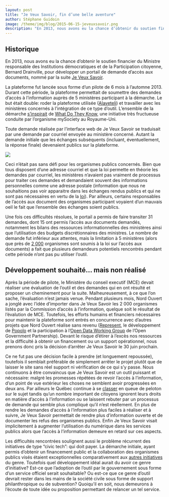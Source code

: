 ```yaml
---
layout: post
title: "Je Veux Savoir, fin d’une belle aventure"
author: Stéphane Guidoin
image: /theme/img/blog/2015-06-15-jeveuxsavoir.png
description: "En 2013, nous avons eu la chance d’obtenir du soutien financier de la part du ministre responsable des Institutions démocratiques et de la Participation citoyenne, monsieur Bernard Drainville, pour l’élaboration d’un portail de demande d’accès aux documents, nommé par la suite Je Veux Savoir."
---
```

## Historique

En 2013, nous avons eu la chance d’obtenir le soutien financier du Ministre responsable des Institutions démocratiques et de la Participation citoyenne, Bernard Drainville, pour développer un portail de demande d’accès aux documents, nommé par la suite [Je Veux Savoir](http://www.jeveuxsavoir.org/).

La plateforme fut lancée sous forme d’un pilote de 6 mois à l’automne 2013. Durant cette période, la plateforme permettait de soumettre des demandes d’accès à l’information auprès de 5 ministères participant à la démarche. Le but était double: roder la plateforme utilisée ([Alaveteli](http://alaveteli.org/)) et travailler avec les ministères concernés à l’intégration de ce type d’outil. L’ensemble de la démarche [s’inspirait](http://alaveteli.org/deployments/) de [What Do They Know](https://www.whatdotheyknow.com/), une initiative très fructueuse conduite par l’organisme mySociety au Royaume-Uni.

Toute demande réalisée par l’interface web de Je Veux Savoir se traduisait par une demande par courriel envoyée au ministère concerné. Autant la demande initiale que les échanges subséquents (incluant, éventuellement, la réponse finale) devenaient publics sur la plateforme.

![](/theme/img/blog/2015-06-15-jeveuxsavoir.png)

Ceci n’était pas sans défi pour les organismes publics concernés. Bien que tous disposent d’une adresse courriel et que la loi permette en théorie les demandes par courriel, les ministères n’avaient pas vraiment de processus pour traiter ces demandes et demandaient souvent des informations personnelles comme une adresse postale (information que nous ne souhaitions pas voir apparaitre dans les échanges rendus publics et qui ne sont pas nécessaires en vertu de la [loi](http://www2.publicationsduquebec.gouv.qc.ca/dynamicSearch/telecharge.php?type=2&file=/A_2_1/A2_1.html)). Par ailleurs, certains responsables de l’accès aux document des organismes participant voyaient d’un mauvais oeil le fait que l’ensemble des échanges soient publics.

Une fois ces difficultés résolues, le portail a permis de faire transiter 31 demandes, dont 15 ont permis l’accès aux documents demandés, notamment les bilans des ressources informationnelles des ministères ainsi que l’utilisation des budgets discrétionnaires des ministres. Le nombre de demande fut inférieur aux attentes, mais la limitation à 5 ministères (alors que près de [2 000](http://www.cai.gouv.qc.ca/liste-des-organismes-assujettis-et-des-responsables-de-lapplication-de-la-loi-sur-lacces/) organismes sont soumis à la loi sur l’accès aux documents) a fait que plusieurs demandeurs potentiels rencontrés pendant cette période n’ont pas pu utiliser l’outil.

## Développement souhaité… mais non réalisé

Après la période de pilote, le Ministère du conseil executif (MCE) devait réaliser une évaluation de l’outil et des demandes qui en ont résulté et proposer un cheminement pour la suite. Malheureusement, à ce que l’on sache, l’évaluation n’est jamais venue. Pendant plusieurs mois, Nord Ouvert a jonglé avec l’idée d’importer dans Je Veux Savoir les 2 000 organismes listés par la Commission d’accès à l’information, quelque soit le résultat de l’évalution de MCE. Toutefois, les efforts humains et financiers nécessaires pour maintenir la plateforme sont entrés en concurrence avec d’autres projets que Nord Ouvert réalise sans revenu ([Represent](http://represent.opennorth.ca/), le développement de [Popolo](http://www.popoloproject.com/) et la participation à l’[Open Data Working Group](http://www.opengovpartnership.org/groups/opendata/) de l’Open Government Partnership). Devant le risque d’étirer à l’excès nos ressources et la difficulté à obtenir un financement ou un support opérationnel, nous prenons donc pris la décision d’arrêter Je Veux Savoir le 30 juin prochain.

Ce ne fut pas une décision facile à prendre (et longuement repoussée), toutefois il semblait préférable de simplement arrêter le projet plutôt que de laisser le site sans réel support ni vérification de ce qui s’y passe. Nous continuons à être convaincus que Je Veux Savoir est un outil puissant et nécessaire: malgré les promesses répétées de revoir l’accès à l’information, d’un point de vue extérieur les choses ne semblent avoir progressées en deux ans. Par ailleurs le Québec continue à se [classer](http://www.law-democracy.org/live/global-rti-rating/canadian-rti-rating/) en queue de peloton sur le sujet tandis qu’un nombre important de citoyens ignorent leurs droits en matière d’accès à l’information ou se laissent rebuter par un processus de demande qui semble plus compliqué qu’il n’est réellement. En plus de rendre les demandes d’accès à l’information plus faciles à réaliser et à suivre, Je Veux Savoir permettait de rendre plus d’information ouverte et de documenter les refus des organismes publics. Enfin Je Veux Savoir visait implicitement à augmenter l’utilisation du numérique dans les services publics alors que l’accès à l’information demeure en retard sur ces aspects.

Les difficultés rencontrées soulignent aussi le problème récurrent des initiatives de type “civic tech”: qui doit payer. La démarche initiale, ayant permis d’obtenir un financement public et la collaboration des organismes publics visés étaient exceptionnelles comparativement aux [autres initiatives](https://www.mysociety.org/research/alaveteli-research/) du genre. Toutefois quel développement idéal aurait du avoir ce genre d’initiative? Est-ce que l’adoption de l’outil par le gouvernement sous forme d’un service officiel serait souhaitable? Ou est-ce que ce genre d’outil devrait rester dans les mains de la société civile sous forme de support philanthropique ou de subvention? Quoiqu’il en soit, nous demeurons à l’écoute de toute idée ou proposition permettant de relancer un tel service.
